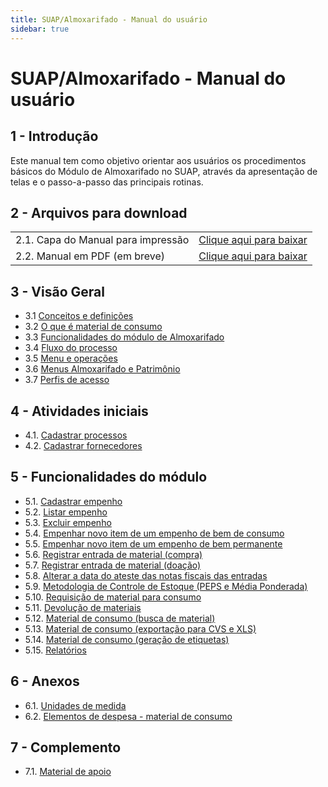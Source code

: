```yaml
---
title: SUAP/Almoxarifado - Manual do usuário
sidebar: true
---
```


# SUAP/Almoxarifado - Manual do usuário

## 1 - Introdução

Este manual tem como objetivo orientar aos usuários os procedimentos básicos do Módulo de Almoxarifado no SUAP, através da apresentação de telas e o passo-a-passo das principais rotinas.

## 2 - Arquivos para download

|                             |                                  |
| :---------------------------| :--------------------------------|
|2.1. Capa do Manual para impressão| [Clique aqui para baixar]() |
|2.2. Manual em PDF (em breve)|[Clique aqui para baixar]()       |

## 3 - Visão Geral

  * 3.1 [Conceitos e definições](/rotas/suap/models/suap_almoxarifado_manual_do_usuario_conceitos_e_definicoes.html)
  * 3.2 [O que é material de consumo](/rotas/suap/models/suap_almoxarifado_manual_do_usuario_material_consumo.html)
  * 3.3 [Funcionalidades do módulo de Almoxarifado](/rotas/suap/models/suap_almoxarifado_manual_do_usuario_funcionalidades.html) 
  * 3.4 [Fluxo do processo](/rotas/suap/models/suap_almoxarifado_manual_do_usuario_fluxo.html)
  * 3.5 [Menu e operações](/rotas/suap/models/suap_almoxarifado_manual_do_usuario_menu.html)
  * 3.6 [Menus Almoxarifado e Patrimônio](/rotas/suap/models/suap_almoxarifado_manual_do_usuario_menus.html)
  * 3.7 [Perfis de acesso](/rotas/suap/models/suap_almoxarifado_manual_do_usuario_perfis.html)
    
## 4 - Atividades iniciais

  * 4.1. [Cadastrar processos](/rotas/suap/models/suap_almoxarifado_manual_do_usuario_cadastrar_processo.html)
  * 4.2. [Cadastrar fornecedores](/rotas/suap/models/suap_almoxarifado_manual_do_usuario_cadastrar_fornecedor.html)

## 5 - Funcionalidades do módulo

  * 5.1. [Cadastrar empenho](/rotas/suap/models/suap_almoxarifado_manual_do_usuario_cadastrar_empenho.html)
  * 5.2. [Listar empenho](/rotas/suap/models/suap_almoxarifado_manual_do_usuario_listar_empenho.html)
  * 5.3. [Excluir empenho](/rotas/suap/models/suap_almoxarifado_manual_do_usuario_excluir_empenho.html)
  * 5.4. [Empenhar novo item de um empenho de bem de consumo](/rotas/suap/models/suap_almoxarifado_manual_do_usuario_empenhar_item_consumo.html)
  * 5.5. [Empenhar novo item de um empenho de bem permanente](/rotas/suap/models/suap_almoxarifado_manual_do_usuario_empenhar_item_permanente.html)
  * 5.6. [Registrar entrada de material (compra)](/rotas/suap/models/suap_almoxarifado_manual_do_usuario_cadastrar_entrada.html)
  * 5.7. [Registrar entrada de material (doação)](/rotas/suap/models/suap_almoxarifado_manual_do_usuario_cadastrar_entrada_doacao.html)
  * 5.8. [Alterar a data do ateste das notas fiscais das entradas](/rotas/suap/models/suap_almoxarifado_manual_do_usuario_alterar_data_ateste.html)
  * 5.9. [Metodologia de Controle de Estoque (PEPS e Média Ponderada)](/rotas/suap/models/suap_almoxarifado_manual_do_usuario_estoque.html)
  * 5.10. [Requisição de material para consumo](/rotas/suap/models/suap_almoxarifado_manual_do_usuario_requisicao_consumo.html)
  * 5.11. [Devolução de materiais](/rotas/suap/models/suap_almoxarifado_manual_do_usuario_devolucao_materiais.html)
  * 5.12. [Material de consumo (busca de material)](/rotas/suap/models/suap_almoxarifado_manual_do_usuario_material_busca.html)
  * 5.13. [Material de consumo (exportação para CVS e XLS)](/rotas/suap/models/suap_almoxarifado_manual_do_usuario_material_exportacao.html)
  * 5.14. [Material de consumo (geração de etiquetas)](/rotas/suap/models/suap_almoxarifado_manual_do_usuario_material_etiquetas.html)
  * 5.15. [Relatórios](/rotas/suap/models/suap_almoxarifado_manual_do_usuario_relatorios.html)

## 6 - Anexos

  * 6.1. [Unidades de medida](/rotas/suap/models/suap_almoxarifado_manual_do_usuario_anexo_unidade_medida.html)
  * 6.2. [Elementos de despesa - material de consumo](/rotas/suap/models/suap_almoxarifado_manual_do_usuario_anexo_elemento_despesa_consumo.html)

## 7 - Complemento

  * 7.1. [Material de apoio](/rotas/suap/models/suap_almoxarifado_manual_do_usuario_material_apoio.html)




